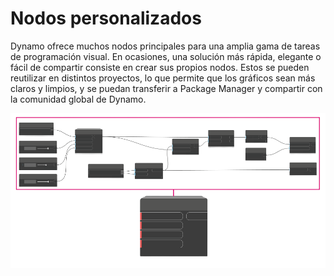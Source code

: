 # Nodos personalizados

Dynamo ofrece muchos nodos principales para una amplia gama de tareas de programación visual. En ocasiones, una solución más rápida, elegante o fácil de compartir consiste en crear sus propios nodos. Estos se pueden reutilizar en distintos proyectos, lo que permite que los gráficos sean más claros y limpios, y se puedan transferir a Package Manager y compartir con la comunidad global de Dynamo.

![](../images/6-1/customNodes1(1).png)

